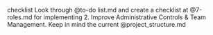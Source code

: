 checklist
Look through @to-do list.md and create a checklist at @7-roles.md for implementing 2. Improve Administrative Controls & Team Management. Keep in mind the current @project_structure.md 